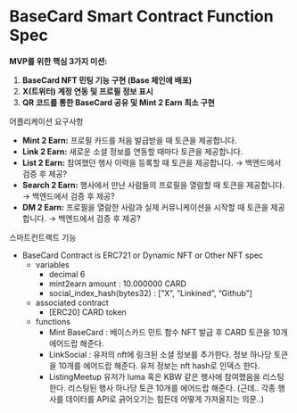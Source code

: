 # BaseCard Smart Contract Function Spec

**MVP를 위한 핵심 3가지 미션:**

1. **BaseCard NFT 민팅 기능 구현 (Base 체인에 배포)**
2. **X(트위터) 계정 연동 및 프로필 정보 표시**
3. **QR 코드를 통한 BaseCard 공유 및 Mint 2 Earn 최소 구현**

어플리케이션 요구사항

- **Mint 2 Earn:** 프로필 카드를 처음 발급받을 때 토큰을 제공합니다.
- **Link 2 Earn:** 새로운 소셜 정보를 연동할 때마다 토큰을 제공합니다.
- **List 2 Earn:** 참여했던 행사 이력을 등록할 때 토큰을 제공합니다. → 백엔드에서 검증 후 제공?
- **Search 2 Earn:** 행사에서 만난 사람들의 프로필을 열람할 때 토큰을 제공합니다. → 백엔드에서 검증 후 제공?
- **DM 2 Earn:** 프로필을 열람한 사람과 실제 커뮤니케이션을 시작할 때 토큰을 제공합니다. → 백엔드에서 검증 후 제공?

스마트컨트랙트 기능

- BaseCard Contract is ERC721 or Dynamic NFT or Other NFT spec
  - variables
    - decimal 6
    - mint2earn amount : 10.000000 CARD
    - social_index_hash(bytes32) : [”X”, “Linkined”, “Github”]
  - associated contract
    - [ERC20] CARD token
  - functions
    - Mint BaseCard : 베이스카드 민트 함수 NFT 발급 후 CARD 토큰을 10개 에어드랍 해준다.
    - LinkSocial : 유저의 nft에 링크된 소셜 정보를 추가한다. 정보 하나당 토큰을 10개를 에어드랍 해준다. 유저 정보는 nft hash로 인덱스 한다.
    - ListingMeetup 유저가 luma 혹은 KBW 같은 행사에 참여했음을 리스팅한다. 리스팅된 행사 하나당 토큰 10개를 에어드랍 해준다. (근데.. 각종 행사를 데이터를 API로 긁어오기는 힘든데 어떻게 가져올지는 의문..)
